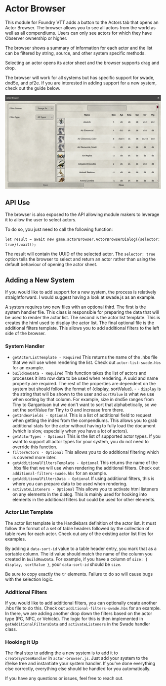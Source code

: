 # Actor Browser

This module for Foundry VTT adds a button to the Actors tab that opens an Actor Browser. The browser allows you to see all actors from the world as well as all compendiums. Users can only see actors for which they have Observer ownership or higher.

The browser shows a summary of information for each actor and the list can be filtered by string, source, and other system specific methods.

Selecting an actor opens its actor sheet and the browser supports drag and drop.

The browser will work for all systems but has specific support for swade, dnd5e, and pf2e. If you are interested in adding support for a new system, check out the guide below.

<img src="https://github.com/ddbrown30/actor-browser/blob/main/actor_browser.webp" width="700">

## API Use

The browser is also exposed to the API allowing module makers to leverage it to allow the user to select actors.

To do so, you just need to call the following function:

```let result = await new game.actorBrowser.ActorBrowserDialog({selector: true}).wait();```

The result will contain the UUID of the selected actor. The `selector: true` option tells the browser to select and return an actor rather than using the default behaviour of opening the actor sheet.

## Adding a New System

If you would like to add support for a new system, the process is relatively straightforward. I would suggest having a look at swade.js as an example.

A system requires two new files with an optional third. The first is the system handler file. This class is responsible for preparing the data that will be used to render the actor list. The second is the actor list template. This is creates the html used to display the actor list. The final optional file is the additional filters template. This allows you to add additional filters to the left side of the browser.

### System Handler

- `getActorListTemplate - Required` This returns the name of the .hbs file that we will use when rendering the list. Check out `actor-list-swade.hbs` for an example.
- `buildRowData - Required` This function takes the list of actors and processes it into row data to be used when rendering. A uuid and name property are required. The rest of the properties are dependent on the system but should follow the format of {display, sortValue}. - - `display` is the string that will be shown to the user and `sortValue` is what we use when sorting by that column. For example, size in dnd5e ranges from Tiny to Gargantuan but we don't want to sort that alphabetically, so we set the sortValue for Tiny to 0 and increase from there.
- `getIndexFields - Optional` This is a list of additional field to request when getting the index from the compendiums. This allows you to grab additional stats for the actor without having to fully load the document (which is slow, especially when you have a lot of actors).
- `getActorTypes - Optional` This is the list of supported actor types. If you want to support all actor types for your system, you do not need to override this function.
- `filterActors - Optional` This allows you to do additional filtering which is covered more later.
- `getAdditionalFiltersTemplate - Optional` This returns the name of the .hbs file that we will use when rendering the additional filters. Check out `additional-filters-swade.hbs` for an example.
- `getAdditionalFiltersData - Optional` If using additional filters, this is where you can prepare data to be used when rendering.
- `activateListeners - Optional` This allows you to activate html listeners on any elements in the dialog. This is mainly used for hooking into elements in the additional filters but could be used for other elements.

### Actor List Template

The actor list template is the Handlebars definition of the actor list. It must follow the format of a set of table headers followed by the collection of table rows for each actor. Check out any of the existing actor list files for examples.

By adding a `data-sort-id` value to a table header entry, you mark that as a sortable column. The id value should match the name of the column you created in `buildRowData`. For example, if you have a column of `size: { display, sortValue }`, your `data-sort-id` should be `size`.

Be sure to copy exactly the `tr` elements. Failure to do so will cause bugs with the selection logic.

### Additional Filters

If you would like to add additional filters, you can optionally create another .hbs file to do this. Check out `additional-filters-swade.hbs` for an example. In there, we are adding another drop down the filters based on the actor type (PC, NPC, or Vehicle). The logic for this is then implemented in `getAdditionalFiltersData` and `activateListeners` in the Swade handler class.

### Hooking it Up

The final step to adding the a new system is to add it to `createSystemHandler` in `actor-browser.js`. Just add your system to the if/else tree and instantiate your system handler. If you've done everything else correctly, everything else should be handled for you automatically.

If you have any questions or issues, feel free to reach out.
